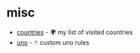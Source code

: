 # misc

- [countries](https://drapegnik.github.io/notes/misc/countries) - 🌍 my list of visited countries
- [uno](https://drapegnik.github.io/notes/misc/uno) - 🃏 custom uno rules
